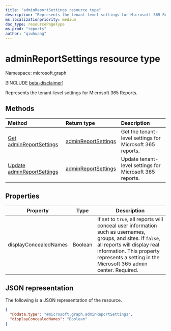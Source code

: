 ```yaml
---
title: "adminReportSettings resource type"
description: "Represents the tenant-level settings for Microsoft 365 Reports."
ms.localizationpriority: medium
doc_type: resourcePageType
ms.prod: "reports"
author: "qiwhuang"
---
```


# adminReportSettings resource type

Namespace: microsoft.graph

[!INCLUDE [beta-disclaimer](../../includes/beta-disclaimer.md)]

Represents the tenant-level settings for Microsoft 365 Reports.

## Methods

|Method|Return type|Description|
|:---|:---|:---|
|[Get adminReportSettings](../api/adminreportsettings-get.md)|[adminReportSettings](../resources/adminreportsettings.md)|Get the tenant-level settings for Microsoft 365 reports.|
|[Update adminReportSettings](../api/adminreportsettings-update.md)|[adminReportSettings](../resources/adminreportsettings.md)|Update tenant-level settings for Microsoft 365 reports.|

## Properties

| Property       | Type           | Description                                 |
| -------------- | -------------- | ------------------------------------------- |
| displayConcealedNames | Boolean | If set to `true`, all reports will conceal user information such as usernames, groups, and sites. If `false`, all reports will display real information. This property represents a setting in the Microsoft 365 admin center. Required. |

## JSON representation

The following is a JSON representation of the resource.
<!-- {
  "blockType": "resource",
  "@odata.type": "microsoft.graph.adminReportSettings",
  "baseType": "microsoft.graph.entity",
  "openType": false
}
-->
``` json
{
  "@odata.type": "#microsoft.graph.adminReportSettings",
  "displayConcealedNames": "Boolean"
}
```

